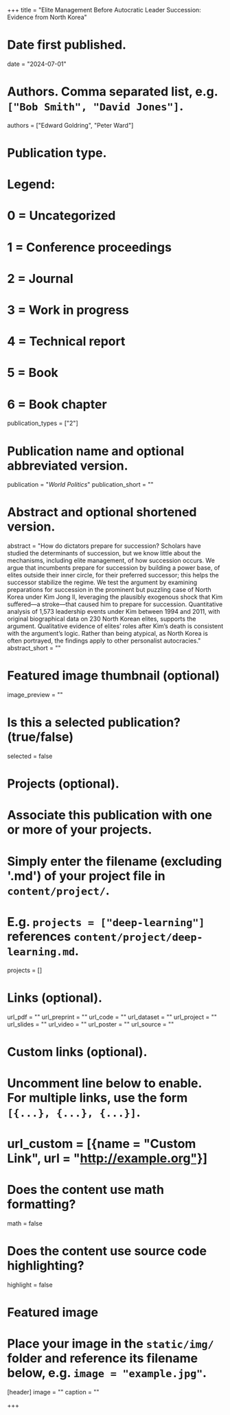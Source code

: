 +++
title = "Elite Management Before Autocratic Leader Succession: Evidence from North Korea"

# Date first published.
date = "2024-07-01"

# Authors. Comma separated list, e.g. `["Bob Smith", "David Jones"]`.
authors = ["Edward Goldring", "Peter Ward"]

# Publication type.
# Legend:
# 0 = Uncategorized
# 1 = Conference proceedings
# 2 = Journal
# 3 = Work in progress
# 4 = Technical report
# 5 = Book
# 6 = Book chapter
publication_types = ["2"]

# Publication name and optional abbreviated version.
publication = "*World Politics*"
publication_short = ""

# Abstract and optional shortened version.
abstract = "How do dictators prepare for succession? Scholars have studied the determinants of succession, but we know little about the mechanisms, including elite management, of how succession occurs. We argue that incumbents prepare for succession by building a power base, of elites outside their inner circle, for their preferred successor; this helps the successor stabilize the regime. We test the argument by examining preparations for succession in the prominent but puzzling case of North Korea under Kim Jong Il, leveraging the plausibly exogenous shock that Kim suffered—a stroke—that caused him to prepare for succession. Quantitative analysis of 1,573 leadership events under Kim between 1994 and 2011, with original biographical data on 230 North Korean elites, supports the argument. Qualitative evidence of elites’ roles after Kim’s death is consistent with the argument’s logic. Rather than being atypical, as North Korea is often portrayed, the findings apply to other personalist autocracies."
abstract_short = ""

# Featured image thumbnail (optional)
image_preview = ""

# Is this a selected publication? (true/false)
selected = false

# Projects (optional).
#   Associate this publication with one or more of your projects.
#   Simply enter the filename (excluding '.md') of your project file in `content/project/`.
#   E.g. `projects = ["deep-learning"]` references `content/project/deep-learning.md`.
projects = []

# Links (optional).
url_pdf = ""
url_preprint = ""
url_code = ""
url_dataset = ""
url_project = ""
url_slides = ""
url_video = ""
url_poster = ""
url_source = ""

# Custom links (optional).
#   Uncomment line below to enable. For multiple links, use the form `[{...}, {...}, {...}]`.
# url_custom = [{name = "Custom Link", url = "http://example.org"}]

# Does the content use math formatting?
math = false

# Does the content use source code highlighting?
highlight = false

# Featured image
# Place your image in the `static/img/` folder and reference its filename below, e.g. `image = "example.jpg"`.
[header]
image = ""
caption = ""

+++

